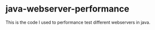 java-webserver-performance
==========================

This is the code I used to performance test different webservers in java.